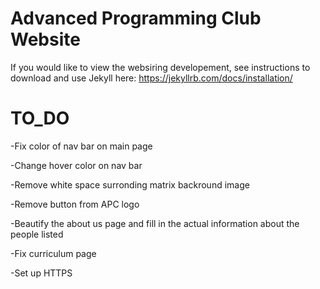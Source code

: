 # Advanced Programming Club Website

If you would like to view the websiring developement, see instructions to download and use Jekyll here: https://jekyllrb.com/docs/installation/


# TO_DO 
-Fix color of nav bar on main page

-Change hover color on nav bar

-Remove white space surronding matrix backround image

-Remove button from APC logo

-Beautify the about us page and fill in the actual information about the people listed

-Fix curriculum page

-Set up HTTPS
